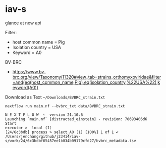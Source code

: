 # iav-s

glance at new api

Filter:

* host common name = Pig
* Isolation country = USA
* Keyword = A0

BV-BRC

* https://www.bv-brc.org/view/Taxonomy/11320#view_tab=strains_orthomyxoviridae&filter=and(eq(host_common_name,Pig),eq(isolation_country,%22USA%22),keyword(A0))

Download as Text `~/Downloads/BVBRC_strain.txt`

```
nextflow run main.nf --bvbrc_txt data/BVBRC_strain.txt

N E X T F L O W  ~  version 21.10.6
Launching `main.nf` [distracted_einstein] - revision: 78693406d6
Start
executor >  local (1)
[24/6c3bdb] process > select_A0 (1) [100%] 1 of 1 ✔
/Users/jenchang/github/j23414/iav-s/work/24/6c3bdbf05457ee1b034b09179cfd27/bvbrc_metadata.tsv
```
